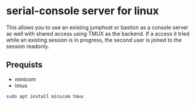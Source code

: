 # serial-console server for linux
This allows you to use an existing jumphost or bastion as a console server as
well with shared access using TMUX as the backend. If a access it tried while 
an existing session is in progress, the second user is joined to the session 
readonly.

## Prequists
* minicom
* tmux

``` Bash
sudo apt install minicom tmux
```
